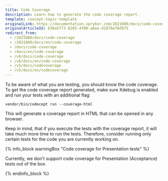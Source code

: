 ```yaml
---
title: Code Coverage
description: Learn how to generate the code coverage report.
template: concept-topic-template
originalLink: https://documentation.spryker.com/2021080/docs/code-coverage
originalArticleId: 630a5773-8205-4f00-a6ee-d1876e76d975
redirect_from:
  - /2021080/docs/code-coverage
  - /2021080/docs/en/code-coverage
  - /docs/code-coverage
  - /docs/en/code-coverage
  - /v6/docs/code-coverage
  - /v6/docs/en/code-coverage
  - /v5/docs/codecoverage
  - /v5/docs/en/codecoverage
---
```


To be aware of what you are testing, you should know the code coverage. To get the code coverage report generated, make sure Xdebug is enabled and run your tests with an additional flag:

`vendor/bin/codecept run --coverage-html`

This will generate a coverage report in HTML that can be opened in any browser.

Keep in mind, that if you execute the tests with the coverage report, it will take much more time to run the tests. Therefore, consider running only certain tests for the code you are currently working on.

{% info_block warningBox "Code coverage for Presentation tests" %}

Currently, we don't support code coverage for Presentation (Acceptance) tests out of the box.

{% endinfo_block %}
